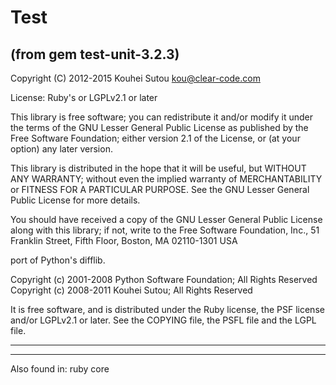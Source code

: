 # Test

(from gem test-unit-3.2.3)
---
Copyright (C) 2012-2015  Kouhei Sutou <kou@clear-code.com>

License: Ruby's or LGPLv2.1 or later

This library is free software; you can redistribute it and/or modify it under
the terms of the GNU Lesser General Public License as published by the Free
Software Foundation; either version 2.1 of the License, or (at your option)
any later version.

This library is distributed in the hope that it will be useful, but WITHOUT
ANY WARRANTY; without even the implied warranty of MERCHANTABILITY or FITNESS
FOR A PARTICULAR PURPOSE.  See the GNU Lesser General Public License for more
details.

You should have received a copy of the GNU Lesser General Public License along
with this library; if not, write to the Free Software Foundation, Inc., 51
Franklin Street, Fifth Floor, Boston, MA 02110-1301 USA

















port of Python's difflib.

Copyright (c) 2001-2008 Python Software Foundation; All Rights Reserved
Copyright (c) 2008-2011 Kouhei Sutou; All Rights Reserved

It is free software, and is distributed under the Ruby license, the PSF
license and/or LGPLv2.1 or later. See the COPYING file, the PSFL file and the
LGPL file.





























---
---
Also found in:
    ruby core

